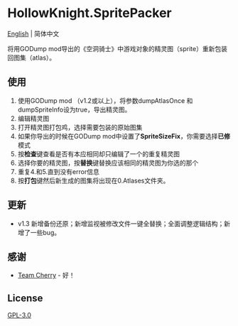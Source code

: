 # HollowKnight.SpritePacker
[English](./README.md) | 简体中文

将用GODump mod导出的《空洞骑士》中游戏对象的精灵图（sprite）重新包装回图集（atlas）。

## 使用
1. 使用GODump mod （v1.2或以上），将参数dumpAtlasOnce 和 dumpSpriteInfo设为true，导出精灵图。
2. 编辑精灵图
3. 打开精灵图打包鸡，选择需要包装的原始图集
4. 如果你导出的时候在GODump mod中设置了**SpriteSizeFix**，你需要选择**已修**模式
5. 按**检查**键查看是否有本应相同却只编辑了一个的重复精灵图
6. 选择你要的精灵图，按**替换**键替换应该相同的精灵图为你选的那个
7. 重复4.和5.直到没有error信息
8. 按**打包**键然后新生成的图集将出现在0.Atlases文件夹。

## 更新
* v1.3 新增备份还原；新增监视被修改文件一键全替换；全面调整逻辑结构；新增了一些bug。
 

## 感谢
* [Team Cherry](https://teamcherry.com.au/) - 好！

## License
[GPL-3.0](https://choosealicense.com/licenses/gpl-3.0/)